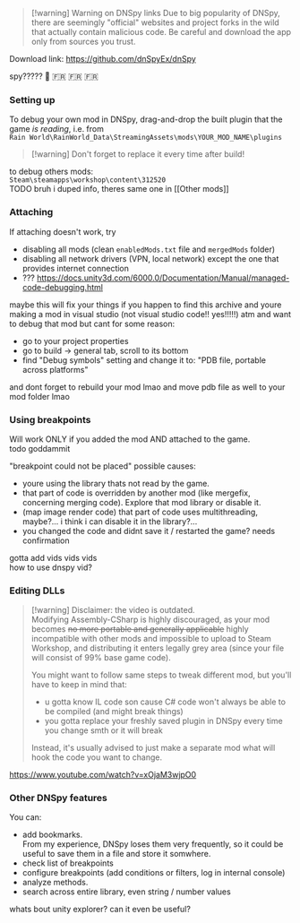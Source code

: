 > [!warning] Warning on DNSpy links
> Due to big popularity of DNSpy, there are seemingly "official" websites and project forks in the wild that actually contain malicious code. Be careful and download the app only from sources you trust.

Download link:
https://github.com/dnSpyEx/dnSpy

spy????? 🥖 🇫🇷 🇫🇷 🇫🇷   
### Setting up  
To debug your own mod in DNSpy, drag-and-drop the built plugin that the game *is reading*, i.e. from  
`Rain World\RainWorld_Data\StreamingAssets\mods\YOUR_MOD_NAME\plugins`

> [!warning] Don't forget to replace it every time after build!

to debug others mods:   
`Steam\steamapps\workshop\content\312520`  
TODO bruh i duped info, theres same one in [[Other mods]]
### Attaching  
If attaching doesn't work, try  
- disabling all mods (clean `enabledMods.txt` file and `mergedMods` folder)  
- disabling all network drivers (VPN, local network) except the one that provides internet connection  
- ??? https://docs.unity3d.com/6000.0/Documentation/Manual/managed-code-debugging.html

maybe this will fix your things if you happen to find this archive and youre making a mod in visual studio (not visual studio code!! yes!!!!!) atm and want to debug that mod but cant for some reason:
- go to your project properties
- go to build -> general tab, scroll to its bottom
- find "Debug symbols" setting and change it to:
"PDB file, portable across platforms"

and dont forget to rebuild your mod lmao
and move pdb file as well to your mod folder lmao

### Using breakpoints  
Will work ONLY if you added the mod AND attached to the game.  
todo goddammit

"breakpoint could not be placed"
possible causes:
- youre using the library thats not read by the game.
- that part of code is overridden by another mod (like mergefix, concerning merging code). Explore that mod library or disable it.
- (map image render code) that part of code uses multithreading, maybe?... i think i can disable it in the library?...
- you changed the code and didnt save it / restarted the game? needs confirmation


gotta add vids vids vids  
how to use dnspy vid?

### Editing DLLs  
> [!warning] Disclaimer: the video is outdated.  
> Modifying Assembly-CSharp is highly discouraged, as your mod becomes ~~no more portable and generally applicable~~ highly incompatible with other mods and impossible to upload to Steam Workshop, and distributing it enters legally grey area (since your file will consist of 99% base game code).  
>   
> You might want to follow same steps to tweak different mod, but you'll have to keep in mind that:  
> - u gotta know IL code son cause C# code won't always be able to be compiled (and might break things)  
> - you gotta replace your freshly saved plugin in DNSpy every time you change smth or it will break  
>   
> Instead, it's usually advised to just make a separate mod what will hook the code you want to change.

  
https://www.youtube.com/watch?v=xOjaM3wjpO0  
### Other DNSpy features  
You can:  
- add bookmarks.  
	From my experience, DNSpy loses them very frequently, so it could be useful to save them in a file and store it somwhere.  
- check list of breakpoints  
- configure breakpoints (add conditions or filters, log in internal console)  
- analyze methods.  
- search across entire library, even string / number values

whats bout unity explorer? can it even be useful?